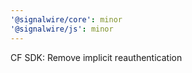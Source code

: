 ```yaml
---
'@signalwire/core': minor
'@signalwire/js': minor
---
```


CF SDK: Remove implicit reauthentication
